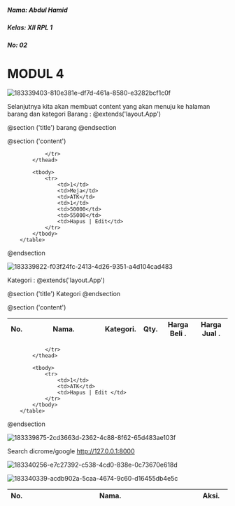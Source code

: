 ##### Nama: Abdul Hamid
##### Kelas: XII RPL 1
##### No: 02

# MODUL 4

![183339403-810e381e-df7d-461a-8580-e3282bcf1c0f](https://user-images.githubusercontent.com/109930532/183356465-543f5129-60a7-4c5b-abbf-0e04544cd61f.png)

Selanjutnya kita akan membuat content yang akan menuju ke halaman barang dan kategori
Barang :
@extends('layout.App')

@section ('title')
    barang
@endsection

@section ('content')
<div class= 'mt-3'>
    <table class="table table-striped">
            <thead>
                <tr>
                    <th width="5%"> No.</th>
                    <th> Nama.</th>
                    <th width="15%"> Kategori.</th>
                    <th width="10%"> Qty.</th>
                    <th width="15%"> Harga Beli .</th>
                    <th width="15%"> Harga Jual .</th>

                </tr>
            </thead>

            <tbody>
                <tr>
                    <td>1</td>
                    <td>Meja</td>
                    <td>ATK</td>
                    <td>1</td>
                    <td>50000</td>
                    <td>55000</td>
                    <td>Hapus | Edit</td>
                </tr>
            </tbody>
        </table>
</div>
@endsection 


![183339822-f03f24fc-2413-4d26-9351-a4d104cad483](https://user-images.githubusercontent.com/109930532/183356934-839ceb83-47df-48c9-a9cd-7b41c7629b8b.png)



 Kategori :
@extends('layout.App')

@section ('title')
    Kategori
@endsection

@section ('content')
<div class= 'mt-3'>
    <table class="table table-striped">
            <thead>
                <tr>
                    <th width="5%"> No.</th>
                    <th> Nama.</th>
                    <th width="15%"> Aksi.</th>
                    
                </tr>
            </thead>

            <tbody>
                <tr>
                    <td>1</td>
                    <td>ATK</td>
                    <td>Hapus | Edit </td>
                </tr>
            </tbody>
        </table>
</div>
@endsection 

![183339875-2cd3663d-2362-4c88-8f62-65d483ae103f](https://user-images.githubusercontent.com/109930532/183357496-9104aa13-ab9b-4e92-aea5-7678b1da8057.png)


Search dicrome/google
http://127.0.0.1:8000

![183340256-e7c27392-c538-4cd0-838e-0c73670e618d](https://user-images.githubusercontent.com/109930532/183357622-e815f3c5-cbf1-4370-a16c-5b57911c461b.png)


![183340339-acdb902a-5caa-4674-9c60-d16455db4e5c](https://user-images.githubusercontent.com/109930532/183357656-7b737c04-0021-4708-9296-e8b5885216c7.png)





